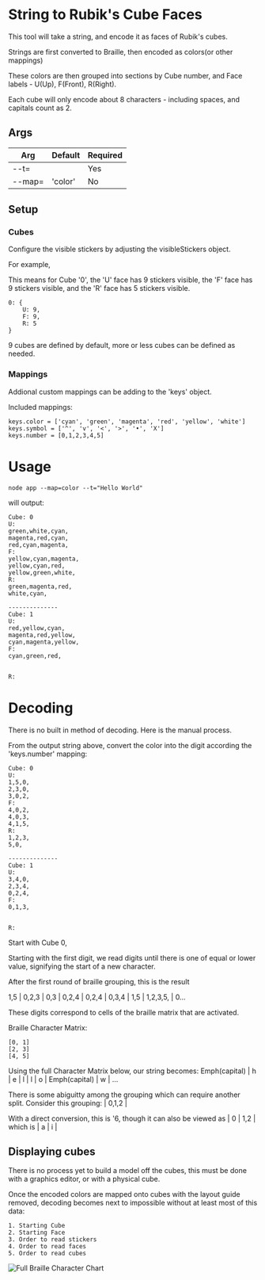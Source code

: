 
# String to Rubik's Cube Faces

This tool will take a string, and encode it as faces of Rubik's cubes.

Strings are first converted to Braille, then encoded as colors(or other mappings)

These colors are then grouped into sections by Cube number, and Face labels - U(Up), F(Front), R(Right).

Each cube will only encode about 8 characters - including spaces, and capitals count as 2.

## Args

|Arg |Default  | Required|
--- | --- | --- |
|--t=| | Yes|
|--map=|'color'| No|

## Setup

### Cubes
Configure the visible stickers by adjusting the visibleStickers object.

For example,


This means for Cube '0', the 'U' face has 9 stickers visible, the 'F' face has 9 stickers visible, and the 'R' face has 5 stickers visible.


    0: {
        U: 9,
        F: 9,
        R: 5
    }

9 cubes are defined by default, more or less cubes can be defined as needed.

### Mappings
Addional custom mappings can be adding to the 'keys' object.

Included mappings:

    keys.color = ['cyan', 'green', 'magenta', 'red', 'yellow', 'white']
    keys.symbol = ['^', 'v', '<', '>', '•', 'X']
    keys.number = [0,1,2,3,4,5]


# Usage

    node app --map=color --t="Hello World"  

will output: 

    Cube: 0
    U:
    green,white,cyan,
    magenta,red,cyan,
    red,cyan,magenta,
    F:
    yellow,cyan,magenta,
    yellow,cyan,red,
    yellow,green,white,
    R:
    green,magenta,red,
    white,cyan,

    --------------
    Cube: 1
    U:
    red,yellow,cyan,
    magenta,red,yellow,
    cyan,magenta,yellow,
    F:
    cyan,green,red,


    R:

# Decoding

There is no built in method of decoding. Here is the manual process.

From the output string above, convert the color into the digit according the 'keys.number' mapping:

    Cube: 0
    U:
    1,5,0,
    2,3,0,
    3,0,2,
    F:
    4,0,2,
    4,0,3,
    4,1,5,
    R:
    1,2,3,
    5,0,

    --------------
    Cube: 1
    U:
    3,4,0,
    2,3,4,
    0,2,4,
    F:
    0,1,3,


    R:



Start with Cube 0,

Starting with the first digit, we read digits until there is one of equal or lower value, signifying the start of a new character.

After the first round of braille grouping, this is the result

1,5 | 0,2,3 | 0,3 | 0,2,4 | 0,2,4 | 0,3,4 | 1,5 | 1,2,3,5, | 0...

These digits correspond to cells of the braille matrix that are activated.

Braille Character Matrix:

    [0, 1]
    [2, 3]
    [4, 5]

Using the full Character Matrix below, our string becomes:
Emph(capital) | h | e | l | l | o | Emph(capital) | w | ...

There is some abiguitty among the grouping which can require another split. Consider this grouping: | 0,1,2 |

With a direct conversion, this is '6, though it can also be viewed as | 0 | 1,2 | which is | a | i |

## Displaying cubes

There is no process yet to build a model off the cubes, this must be done with a graphics editor, or with a physical cube.

Once the encoded colors are mapped onto cubes with the layout guide removed, decoding becomes next to impossible without at least most of this data:

    1. Starting Cube
    2. Starting Face
    3. Order to read stickers
    4. Order to read faces
    5. Order to read cubes

![Full Braille Character Chart](https://st3.depositphotos.com/1032239/15276/v/1600/depositphotos_152769426-stock-illustration-braille-alphabet-english-version-for.jpg)







